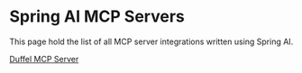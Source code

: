 # Spring AI MCP Servers

This page hold the list of all MCP server integrations written using Spring AI.

[Duffel MCP Server](https://github.com/sainathkistapur/spring-ai-mcp-server-duffel)
